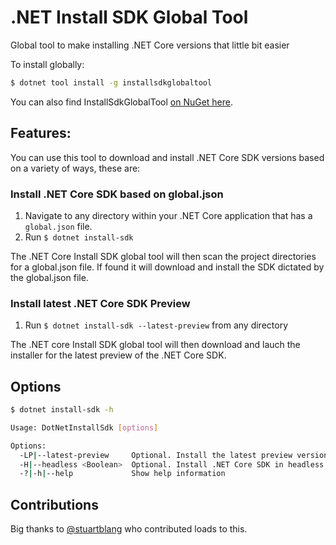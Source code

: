 # .NET Install SDK Global Tool

Global tool to make installing .NET Core versions that little bit easier


To install globally:

```bash
$ dotnet tool install -g installsdkglobaltool
```

You can also find InstallSdkGlobalTool [on NuGet here](https://www.nuget.org/packages/InstallSdkGlobalTool/).

## Features:

You can use this tool to download and install .NET Core SDK versions based on a variety of ways, these are:

### Install .NET Core SDK based on global.json

1. Navigate to any directory within your .NET Core application that has a `global.json` file. 
2. Run `$ dotnet install-sdk`

The .NET Core Install SDK global tool will then scan the project directories for a global.json file. If found it will download and install the SDK dictated by the global.json file.

### Install latest .NET Core SDK Preview

1. Run `$ dotnet install-sdk --latest-preview` from any directory

The .NET core Install SDK global tool will then download and lauch the installer for the latest preview of the .NET Core SDK.

## Options

```bash
$ dotnet install-sdk -h

Usage: DotNetInstallSdk [options]

Options:
  -LP|--latest-preview     Optional. Install the latest preview version of the .NET Core SDK
  -H|--headless <Boolean>  Optional. Install .NET Core SDK in headless mode (default is true)
  -?|-h|--help             Show help information
```


## Contributions

Big thanks to [@stuartblang](https://twitter.com/stuartblang) who contributed loads to this.
